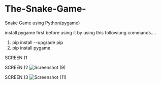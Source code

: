 # The-Snake-Game-
Snake Game using Python(pygame)

install pygame first before using it by using this followiung commands.... 
1. pip install --upgrade pip
2. pip install pygame

SCREEN.)1


SCREEN.)2
![Screenshot (9)](https://github.com/Tahil40/The-Snake-Game-/assets/116889476/33946788-787a-4af0-9d54-26a3e938a34c)

SCREEN.)3
![Screenshot (11)](https://github.com/Tahil40/The-Snake-Game-/assets/116889476/a6ca969e-fdef-4270-be18-caba58ca7e9c)
